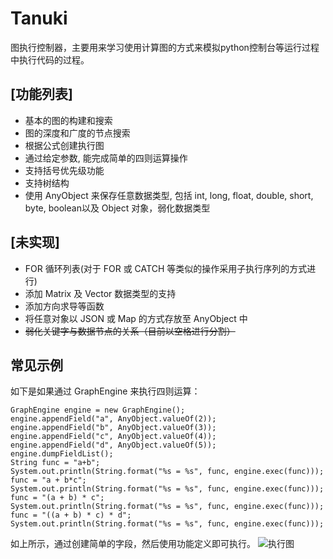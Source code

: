# Tanuki
图执行控制器，主要用来学习使用计算图的方式来模拟python控制台等运行过程中执行代码的过程。

## [功能列表]
* 基本的图的构建和搜索
* 图的深度和广度的节点搜索
* 根据公式创建执行图
* 通过给定参数, 能完成简单的四则运算操作
* 支持括号优先级功能
* 支持树结构
* 使用 AnyObject 来保存任意数据类型, 包括 int, long, float, double, short, byte, boolean以及 Object 对象，弱化数据类型

## [未实现]
* FOR 循环列表(对于 FOR 或 CATCH 等类似的操作采用子执行序列的方式进行)
* 添加 Matrix 及 Vector 数据类型的支持
* 添加方向求导等函数
* 将任意对象以 JSON 或 Map 的方式存放至 AnyObject 中
* ~~弱化关键字与数据节点的关系（目前以空格进行分割）~~

## 常见示例
如下是如果通过 GraphEngine 来执行四则运算：

	GraphEngine engine = new GraphEngine();
	engine.appendField("a", AnyObject.valueOf(2));
	engine.appendField("b", AnyObject.valueOf(3));
	engine.appendField("c", AnyObject.valueOf(4));
	engine.appendField("d", AnyObject.valueOf(5));
	engine.dumpFieldList();
	String func = "a+b";
	System.out.println(String.format("%s = %s", func, engine.exec(func)));
	func = "a + b*c";
	System.out.println(String.format("%s = %s", func, engine.exec(func)));
	func = "(a + b) * c";
	System.out.println(String.format("%s = %s", func, engine.exec(func)));
	func = "((a + b) * c) * d";
	System.out.println(String.format("%s = %s", func, engine.exec(func)));

如上所示，通过创建简单的字段，然后使用功能定义即可执行。
![执行图](http://upload-images.jianshu.io/upload_images/6504531-fd3703117e0b8053.png?imageMogr2/auto-orient/strip%7CimageView2/2/w/1240)
